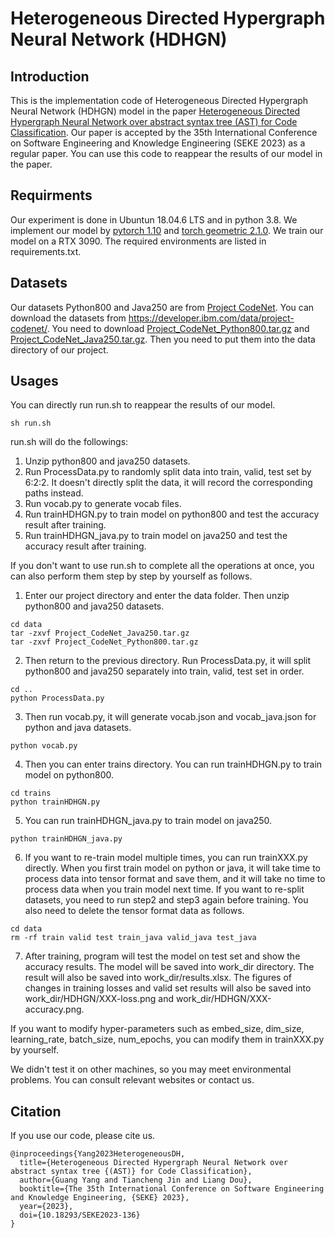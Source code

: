 # Heterogeneous Directed Hypergraph Neural Network (HDHGN)

## Introduction
This is the implementation code of Heterogeneous Directed Hypergraph Neural Network (HDHGN) model in the paper [Heterogeneous Directed Hypergraph Neural Network over abstract syntax tree (AST) for Code Classification](https://arxiv.org/abs/2305.04228). Our paper is accepted by the 35th International Conference on Software Engineering and Knowledge Engineering (SEKE 2023) as a regular paper. You can use this code to reappear the results of our model in the paper.

## Requirments
Our experiment is done in Ubuntun 18.04.6 LTS and in python 3.8. We implement our model by [pytorch 1.10](https://pytorch.org/docs/1.10/) and [torch geometric 2.1.0](https://pytorch-geometric.readthedocs.io/en/2.1.0/index.html). We train our model on a RTX 3090. The required environments are listed in requirements.txt.

## Datasets
Our datasets Python800 and Java250 are from [Project CodeNet](https://github.com/IBM/Project_CodeNet). You can download the datasets from <https://developer.ibm.com/data/project-codenet/>. You need to download [Project_CodeNet_Python800.tar.gz](https://dax-cdn.cdn.appdomain.cloud/dax-project-codenet/1.0.0/Project_CodeNet_Python800.tar.gz) and [Project_CodeNet_Java250.tar.gz](https://dax-cdn.cdn.appdomain.cloud/dax-project-codenet/1.0.0/Project_CodeNet_Java250.tar.gz). Then you need to put them into the data directory of our project.

## Usages
You can directly run run.sh to reappear the results of our model.
```
sh run.sh
```
run.sh will do the followings:
1. Unzip python800 and java250 datasets.
2. Run ProcessData.py to randomly split data into train, valid, test set by 6:2:2. It doesn't directly split the data, it will record the corresponding paths instead.
3. Run vocab.py to generate vocab files.
4. Run trainHDHGN.py to train model on python800 and test the accuracy result after training.
5. Run trainHDHGN_java.py to train model on java250 and test the accuracy result after training.

If you don't want to use run.sh to complete all the operations at once, you can also perform them step by step by yourself as follows.
1. Enter our project directory and enter the data folder. Then unzip python800 and java250 datasets.
```
cd data
tar -zxvf Project_CodeNet_Java250.tar.gz
tar -zxvf Project_CodeNet_Python800.tar.gz
```
2. Then return to the previous directory. Run ProcessData.py, it will split python800 and java250 separately into train, valid, test set in order.
```
cd ..
python ProcessData.py
```
3. Then run vocab.py, it will generate vocab.json and vocab_java.json for python and java datasets.
```
python vocab.py
```
4. Then you can enter trains directory. You can run trainHDHGN.py to train model on python800.
```
cd trains
python trainHDHGN.py
```
5. You can run trainHDHGN_java.py to train model on java250.
```
python trainHDHGN_java.py
```
6. If you want to re-train model multiple times, you can run trainXXX.py directly. When you first train model on python or java, it will take time to process data into tensor format and save them, and it will take no time to process data when you train model next time. If you want to re-split datasets, you need to run step2 and step3 again before training. You also need to delete the tensor format data as follows.
```
cd data
rm -rf train valid test train_java valid_java test_java
```
7. After training, program will test the model on test set and show the accuracy results. The model will be saved into work_dir directory. The result will also be saved into work_dir/results.xlsx. The figures of changes in training losses and valid set results will also be saved into work_dir/HDHGN/XXX-loss.png and work_dir/HDHGN/XXX-accuracy.png.

If you want to modify hyper-parameters such as embed_size, dim_size, learning_rate, batch_size, num_epochs, you can modify them in trainXXX.py by yourself.

We didn't test it on other machines, so you may meet environmental problems. You can consult relevant websites or contact us. 

## Citation
If you use our code, please cite us.
```
@inproceedings{Yang2023HeterogeneousDH,
  title={Heterogeneous Directed Hypergraph Neural Network over abstract syntax tree {(AST)} for Code Classification},
  author={Guang Yang and Tiancheng Jin and Liang Dou},
  booktitle={The 35th International Conference on Software Engineering and Knowledge Engineering, {SEKE} 2023},
  year={2023},
  doi={10.18293/SEKE2023-136}
}
```

